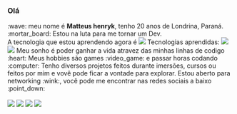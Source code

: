 <h3>Olá</h3> :wave: meu nome é <strong>Matteus henryk</strong>, tenho 20 anos de Londrina, Paraná.<br>
:mortar_board: Estou na luta para me tornar um Dev.<br> 
A tecnologia que estou aprendendo agora é  <img src = "https://img.shields.io/badge/nodejs-%68a063.svg?&style=flat-square&logo=nodejs&logoColor=white" /> 
Tecnologias aprendidas:
<img src = "https://img.shields.io/badge/html-%23239120.svg?&style=flat-square&logo=html5&logoColor=white" />
<img src = "https://img.shields.io/badge/css-%23239120.svg?&style=flat-square&logo=css3&logoColor=white" />
Meu sonho é poder ganhar a vida atravez das minhas linhas de codigo :heart:
Meus hobbies são games :video_game: e passar horas codando :computer:
Tenho diversos projetos feitos durante imersões, cursos ou feitos por mim e vovê pode ficar a vontade para explorar.
Estou aberto para networking :wink:, você pode me encontrar nas redes sociais a baixo :point_down:<br><br>
<a href="https://www.linkedin.com/in/matteus-henryk-086451196/"><img src="https://img.shields.io/badge/linkedin-%230077B5.svg?&style=for-the-badge&logo=linkedin&logoColor=white" /></a>
<a href="https://www.instagram.com/matteusfrancischini/?hl=pt-br"><img src="https://img.shields.io/badge/instagram-%23E4405F.svg?&style=for-the-badge&logo=instagram&logoColor=white" /></a>
<a href="https://api.whatsapp.com/send?phone=5543988364276&text=Ol%C3%A1%2C%20tudo%20bem%3F%20Logo%20mais%20responderei%20sua%20mensagem%2C%20se%20quiser%20pode%20j%C3%A1%20deixar%20aqui%20sua%20mensagem.%20Obrigado!"><img src = "https://img.shields.io/badge/WHATSAPP-%2325D366.svg?&style=for-the-badge&logo=whatsapp&logoColor=white" /></a>
<a href="mailto: matteus.henryk2@gmail.com"><img src="https://img.shields.io/badge/-matteus.henryk2@gmail.com-c14438?style=flat-square&logo=Gmail&logoColor=white&link=mailto:matteus.henryk2@gmail.com"></a>
